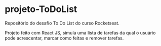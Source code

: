 # projeto-ToDoList
 Repositório do desafio To Do List do curso Rocketseat.

Projeto feito com React JS, simula uma lista de tarefas da qual o usuário pode acrescentar, marcar como feitas e remover tarefas.